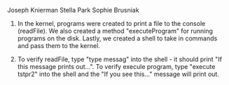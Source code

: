 Joseph Knierman
Stella Park
Sophie Brusniak

1. In the kernel, programs were created to print a file to the console (readFile). We also created a method "executeProgram" for running programs on the disk. Lastly, we created a shell to take in commands and pass them to the kernel.

2. To verify readFile, type "type messag" into the shell - it should print "If this message prints out...". To verify execule program, type "execute tstpr2" into the shell and the "If you see this..." message will print out. 